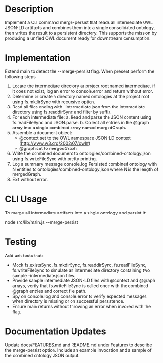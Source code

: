 # Description
Implement a CLI command merge-persist that reads all intermediate OWL JSON-LD artifacts and combines them into a single consolidated ontology, then writes the result to a persistent directory. This supports the mission by producing a unified OWL document ready for downstream consumption.

# Implementation
Extend main to detect the --merge-persist flag. When present perform the following steps:

1. Locate the intermediate directory at project root named intermediate. If it does not exist, log an error to console.error and return without error.
2. Determine or create a directory named ontologies at the project root using fs.mkdirSync with recursive option.
3. Read all files ending with -intermediate.json from the intermediate directory using fs.readdirSync and filter by suffix.
4. For each intermediate file:
   a. Read and parse the JSON content using fs.readFileSync and JSON.parse.
   b. Collect all entries in the @graph array into a single combined array named mergedGraph.
5. Assemble a document object:
   - @context set to the OWL namespace JSON-LD context (http://www.w3.org/2002/07/owl#)
   - @graph set to mergedGraph
6. Write the combined document to ontologies/combined-ontology.json using fs.writeFileSync with pretty printing.
7. Log a summary message console.log Persisted combined ontology with N entities to ontologies/combined-ontology.json where N is the length of mergedGraph.
8. Exit without error.

# CLI Usage
To merge all intermediate artifacts into a single ontology and persist it:

node src/lib/main.js --merge-persist

# Testing
Add unit tests that:

- Mock fs.existsSync, fs.mkdirSync, fs.readdirSync, fs.readFileSync, fs.writeFileSync to simulate an intermediate directory containing two sample -intermediate.json files.
- Provide sample intermediate JSON-LD files with @context and @graph arrays, verify that fs.writeFileSync is called once with the combined @graph entries and correct file path.
- Spy on console.log and console.error to verify expected messages when directory is missing or on successful persistence.
- Ensure main returns without throwing an error when invoked with the flag.

# Documentation Updates
Update docs/FEATURES.md and README.md under Features to describe the merge-persist option. Include an example invocation and a sample of the combined ontology JSON output.